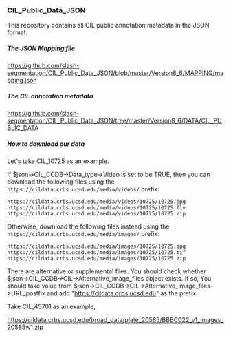 ### CIL_Public_Data_JSON
This repository contains all CIL public annotation metadata in the JSON format.

##### The JSON Mapping file
https://github.com/slash-segmentation/CIL_Public_Data_JSON/blob/master/Version8_6/MAPPING/mapping.json

##### The CIL annotation metadata
https://github.com/slash-segmentation/CIL_Public_Data_JSON/tree/master/Version8_6/DATA/CIL_PUBLIC_DATA

##### How to download our data
Let's take CIL_10725 as an example.

If $json->CIL_CCDB->Data_type->Video is set to be TRUE, then you can download the following files using the `https://cildata.crbs.ucsd.edu/media/videos/` prefix:
```
https://cildata.crbs.ucsd.edu/media/videos/10725/10725.jpg
https://cildata.crbs.ucsd.edu/media/videos/10725/10725.flv
https://cildata.crbs.ucsd.edu/media/videos/10725/10725.zip
```

Otherwise, download the following files instead using the `https://cildata.crbs.ucsd.edu/media/images/` prefix:
```
https://cildata.crbs.ucsd.edu/media/images/10725/10725.jpg
https://cildata.crbs.ucsd.edu/media/images/10725/10725.tif
https://cildata.crbs.ucsd.edu/media/images/10725/10725.zip
```

There are alternative or supplemental files. You should check whether
 $json->CIL_CCDB->CIL->Alternative_image_files object exists. If so,
 You should take value from $json->CIL_CCDB->CIL->Alternative_image_files->URL_postfix
 and add "https://cildata.crbs.ucsd.edu" as the prefix.
 
Take CIL_45701 as an example,
 
 https://cildata.crbs.ucsd.edu/broad_data/plate_20585/BBBC022_v1_images_20585w1.zip






